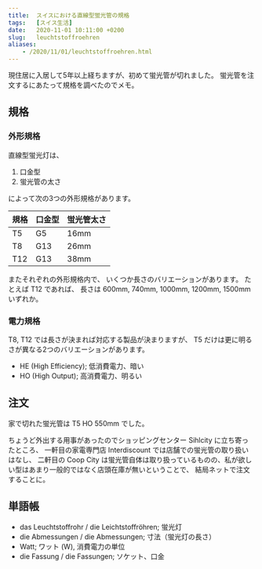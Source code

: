 ```yaml
---
title:  スイスにおける直線型蛍光管の規格
tags:	[スイス生活]
date:	2020-11-01 10:11:00 +0200
slug:   leuchtstoffroehren
aliases:
    - /2020/11/01/leuchtstoffroehren.html
---
```

現住居に入居して5年以上経ちますが、初めて蛍光管が切れました。
蛍光管を注文するにあたって規格を調べたのでメモ。

## 規格

### 外形規格

直線型蛍光灯は、

1. 口金型
2. 蛍光管の太さ

によって次の3つの外形規格があります。

| 規格 | 口金型 | 蛍光管太さ |
| - | - | - |
| T5 | G5 | 16mm |
| T8 | G13 | 26mm |
| T12 | G13 | 38mm |

またそれぞれの外形規格内で、
いくつか長さのバリエーションがあります。
たとえば T12 であれば、
長さは 600mm, 740mm, 1000mm, 1200mm, 1500mm いずれか。

### 電力規格

T8, T12 では長さが決まれば対応する製品が決まりますが、
T5 だけは更に明るさが異なる2つのバリエーションがあります。

* HE (High Efficiency); 低消費電力、暗い
* HO (High Output); 高消費電力、明るい

## 注文

家で切れた蛍光管は T5 HO 550mm でした。

ちょうど外出する用事があったのでショッピングセンター Sihlcity に立ち寄ったところ、
一軒目の家電専門店 Interdiscount では店舗での蛍光管の取り扱いはなし、
二軒目の Coop City は蛍光管自体は取り扱っているものの、私が欲しい型はあまり一般的ではなく店頭在庫が無いということで、
結局ネットで注文することに。

## 単語帳

* das Leuchtstoffrohr / die Leichtstoffröhren; 蛍光灯
* die Abmessungen / die Abmessungen; 寸法（蛍光灯の長さ）
* Watt; ワット (W), 消費電力の単位
* die Fassung / die Fassungen; ソケット、口金
